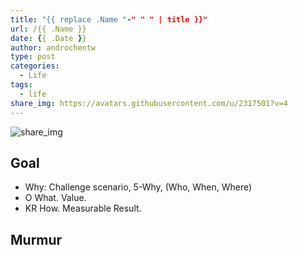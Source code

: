```yaml
---
title: "{{ replace .Name "-" " " | title }}"
url: /{{ .Name }}
date: {{ .Date }}
author: androchentw
type: post
categories:
  - Life
tags: 
  - life
share_img: https://avatars.githubusercontent.com/u/2317501?v=4
---
```


![share_img](https://avatars.githubusercontent.com/u/2317501?v=4)

## Goal

* Why: Challenge scenario, 5-Why, (Who, When, Where)
* O What. Value.
* KR How. Measurable Result.

<!--more-->

## Murmur
